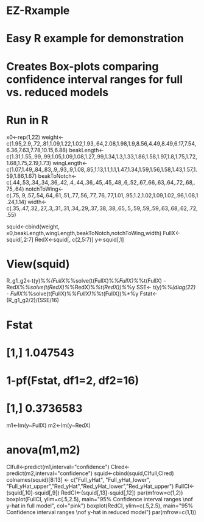 # EZ-Rxample
# Easy R example for demonstration

# Creates Box-plots comparing confidence interval ranges for full vs. reduced models
# Run in R

x0<-rep(1,22)
weight<-c(1.95,2.9,.72,.81,1.09,1.22,1.02,1.93,.64,2.08,1.98,1.9,8.56,4.49,8.49,6.17,7.54,6.36,7.63,7.78,10.15,6.88)
beakLength<-c(1.31,1.55,.99,.99,1.05,1.09,1.08,1.27,.99,1.34,1.3,1.33,1.86,1.58,1.97,1.8,1.75,1.72,1.68,1.75,2.19,1.73)
wingLength<-c(1.07,1.49,.84,.83,.9,.93,.9,1.08,.85,1.13,1.1,1.1,1.47,1.34,1.59,1.56,1.58,1.43,1.57,1.59,1.86,1.67)
beakToNotch<-c(.44,.53,.34,.34,.36,.42,.4,.44,.36,.45,.45,.48,.6,.52,.67,.66,.63,.64,.72,.68,.75,.64)
notchToWing<-c(.75,.9,.57,.54,.64,.61,.51,.77,.56,.77,.76,.77,1.01,.95,1.2,1.02,1.09,1.02,.96,1.08,1.24,1.14)
width<-c(.35,.47,.32,.27,.3,.31,.31,.34,.29,.37,.38,.38,.65,.5,.59,.59,.59,.63,.68,.62,.72,.55)

squid<-cbind(weight, x0,beakLength,wingLength,beakToNotch,notchToWing,width)
FullX<-squid[,2:7]
RedX<-squid[, c(2,5:7)]
y<-squid[,1]
# View(squid)
R_g1_g2<-t(y)%*%(FullX%*%solve(t(FullX)%*%FullX)%*%t(FullX) - RedX%*%solve(t(RedX)%*%RedX)%*%t(RedX))%*%y
SSE<- t(y)%*%(diag(22) - FullX%*%solve(t(FullX)%*%FullX)%*%t(FullX))%*%y
Fstat<-(R_g1_g2/2)/(SSE/16)
# Fstat
# [1,] 1.047543
# 1-pf(Fstat, df1=2, df2=16)
# [1,] 0.3736583

m1<-lm(y~FullX)
m2<-lm(y~RedX)
# anova(m1,m2)

CIfull<-predict(m1,interval="confidence")
CIred<-predict(m2,interval="confidence")
squid<-cbind(squid,CIfull,CIred)
colnames(squid)[8:13] <- c("Full_yHat", "Full_yHat_lower", "Full_yHat_upper","Red_yHat","Red_yHat_lower","Red_yHat_upper")
FullCI<-(squid[,10]-squid[,9])
RedCI<-(squid[,13]-squid[,12])
par(mfrow=c(1,2))
boxplot(FullCI, ylim=c(.5,2.5), main="95% Confidence interval ranges \nof y-hat in full model", col="pink")
boxplot(RedCI, ylim=c(.5,2.5), main="95% Confidence interval ranges \nof y-hat in reduced model")
par(mfrow=c(1,1))
